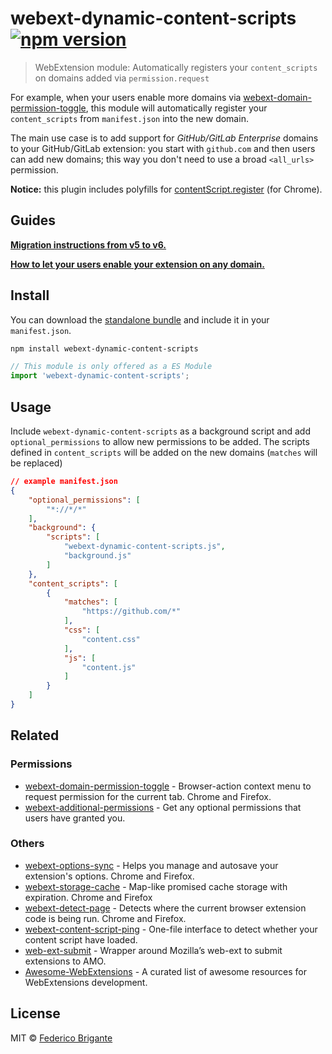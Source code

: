 # webext-dynamic-content-scripts [![npm version](https://img.shields.io/npm/v/webext-dynamic-content-scripts.svg)](https://www.npmjs.com/package/webext-dynamic-content-scripts)

> WebExtension module: Automatically registers your `content_scripts` on domains added via `permission.request`

For example, when your users enable more domains via [webext-domain-permission-toggle](https://github.com/fregante/webext-domain-permission-toggle), this module will automatically register your `content_scripts` from `manifest.json` into the new domain.

The main use case is to add support for _GitHub/GitLab Enterprise_ domains to your GitHub/GitLab extension: you start with `github.com` and then users can add new domains; this way you don't need to use a broad `<all_urls>` permission.

**Notice:** this plugin includes polyfills for [contentScript.register](https://github.com/fregante/content-scripts-register-polyfill) (for Chrome).

## Guides

[**Migration instructions from v5 to v6.**](https://github.com/fregante/webext-dynamic-content-scripts/pull/9)

[**How to let your users enable your extension on any domain.**](how-to-add-github-enterprise-support-to-web-extensions.md)

## Install

You can download the [standalone bundle](https://bundle.fregante.com/?pkg=webext-dynamic-content-scripts) and include it in your `manifest.json`.

```sh
npm install webext-dynamic-content-scripts
```

```js
// This module is only offered as a ES Module
import 'webext-dynamic-content-scripts';
```

## Usage

Include `webext-dynamic-content-scripts` as a background script and add `optional_permissions` to allow new permissions to be added. The scripts defined in `content_scripts` will be added on the new domains (`matches` will be replaced)

```json
// example manifest.json
{
	"optional_permissions": [
		"*://*/*"
	],
	"background": {
		"scripts": [
			"webext-dynamic-content-scripts.js",
			"background.js"
		]
	},
	"content_scripts": [
		{
			"matches": [
				"https://github.com/*"
			],
			"css": [
				"content.css"
			],
			"js": [
				"content.js"
			]
		}
	]
}
```

## Related

### Permissions

- [webext-domain-permission-toggle](https://github.com/fregante/webext-domain-permission-toggle) - Browser-action context menu to request permission for the current tab. Chrome and Firefox.
- [webext-additional-permissions](https://github.com/fregante/webext-additional-permissions) - Get any optional permissions that users have granted you.

### Others

- [webext-options-sync](https://github.com/fregante/webext-options-sync) - Helps you manage and autosave your extension's options. Chrome and Firefox.
- [webext-storage-cache](https://github.com/fregante/webext-storage-cache) - Map-like promised cache storage with expiration. Chrome and Firefox
- [webext-detect-page](https://github.com/fregante/webext-detect-page) - Detects where the current browser extension code is being run. Chrome and Firefox.
- [webext-content-script-ping](https://github.com/fregante/webext-content-script-ping) - One-file interface to detect whether your content script have loaded.
- [web-ext-submit](https://github.com/fregante/web-ext-submit) - Wrapper around Mozilla’s web-ext to submit extensions to AMO.
- [Awesome-WebExtensions](https://github.com/fregante/Awesome-WebExtensions) - A curated list of awesome resources for WebExtensions development.

## License

MIT © [Federico Brigante](https://fregante.com)
